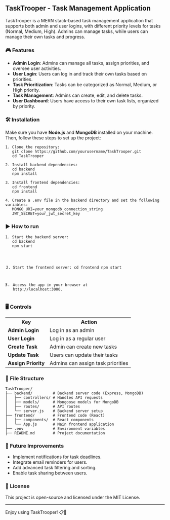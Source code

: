 <h2>TaskTrooper - Task Management Application</h2> 

<p>TaskTrooper is a MERN stack-based task management application that supports both admin and user logins, with different priority levels for tasks (Normal, Medium, High). Admins can manage tasks, while users can manage their own tasks and progress.</p>

<h3>🎮 Features</h3>
<ul>
  <li><strong>Admin Login</strong>: Admins can manage all tasks, assign priorities, and oversee user activities.</li>
  <li><strong>User Login</strong>: Users can log in and track their own tasks based on priorities.</li>
  <li><strong>Task Prioritization</strong>: Tasks can be categorized as Normal, Medium, or High priority.</li>
  <li><strong>Task Management</strong>: Admins can create, edit, and delete tasks.</li>
  <li><strong>User Dashboard</strong>: Users have access to their own task lists, organized by priority.</li>
</ul>

<h3>🛠️ Installation</h3>
<p>Make sure you have <strong>Node.js</strong> and <strong>MongoDB</strong> installed on your machine. Then, follow these steps to set up the project:</p>

<pre><code>1. Clone the repository:
   git clone https://github.com/yourusername/TaskTrooper.git
   cd TaskTrooper

2. Install backend dependencies:
   cd backend
   npm install

3. Install frontend dependencies:
   cd frontend
   npm install

4. Create a .env file in the backend directory and set the following variables:
   MONGO_URI=your_mongodb_connection_string
   JWT_SECRET=your_jwt_secret_key
</code></pre>

<h3>▶️ How to run</h3>
<pre><code>1. Start the backend server:
   cd backend
   npm start

2. Start the frontend server:
   cd frontend
   npm start

3. Access the app in your browser at http://localhost:3000.</code></pre>

<h3>🖥️ Controls</h3>
<table>
  <tr>
    <th>Key</th>
    <th>Action</th>
  </tr>
  <tr>
    <td><strong>Admin Login</strong></td>
    <td>Log in as an admin</td>
  </tr>
  <tr>
    <td><strong>User Login</strong></td>
    <td>Log in as a regular user</td>
  </tr>
  <tr>
    <td><strong>Create Task</strong></td>
    <td>Admin can create new tasks</td>
  </tr>
  <tr>
    <td><strong>Update Task</strong></td>
    <td>Users can update their tasks</td>
  </tr>
  <tr>
    <td><strong>Assign Priority</strong></td>
    <td>Admins can assign task priorities</td>
  </tr>
</table>

<h3>📂 File Structure</h3>
<pre><code>TaskTrooper/
├── backend/         # Backend server code (Express, MongoDB)
│   ├── controllers/ # Handles API requests
│   ├── models/      # Mongoose models for MongoDB
│   ├── routes/      # API routes
│   └── server.js    # Backend server setup
├── frontend/        # Frontend code (React)
│   ├── components/  # React components
│   └── App.js       # Main frontend application
├── .env             # Environment variables
├── README.md        # Project documentation
</code></pre>

<h3>🚀 Future Improvements</h3>
<ul>
  <li>Implement notifications for task deadlines.</li>
  <li>Integrate email reminders for users.</li>
  <li>Add advanced task filtering and sorting.</li>
  <li>Enable task sharing between users.</li>
</ul>

<h3>📜 License</h3>
<p>This project is open-source and licensed under the MIT License.</p>

<hr>

<p>Enjoy using TaskTrooper! 📋🚀</p>

>
